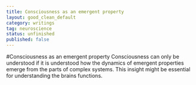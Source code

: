 ```yaml
---
title: Consciousness as an emergent property
layout: good_clean_default
category: writings
tag: neuroscience
status: unfinished
published: false
---
```


#Consciousness as an emergent property
Consciousness can only be understood if it is understood how the dynamics of emergent properties emerge from the parts of complex systems. This insight might be essential for understanding the brains functions.
